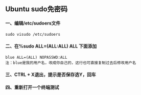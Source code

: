 ## Ubuntu sudo免密码

#### 一、编辑/etc/sudoers文件
```shell
sudo visudo /etc/sudoers
```
#### 二、在%sudo ALL=(ALL:ALL) ALL 下面添加
```shell
blue ALL=(ALL) NOPASSWD:ALL
注：blue是我的用户名，改成你自己的，这行也可直接复制过去后修改用户名
```

#### 三、CTRL + X退出，提示是否保存选Y，回车

#### 四、重新打开一个终端测试